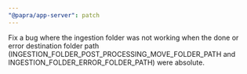 ```yaml
---
"@papra/app-server": patch
---
```


Fix a bug where the ingestion folder was not working when the done or error destination folder path (INGESTION_FOLDER_POST_PROCESSING_MOVE_FOLDER_PATH and INGESTION_FOLDER_ERROR_FOLDER_PATH) were absolute.
